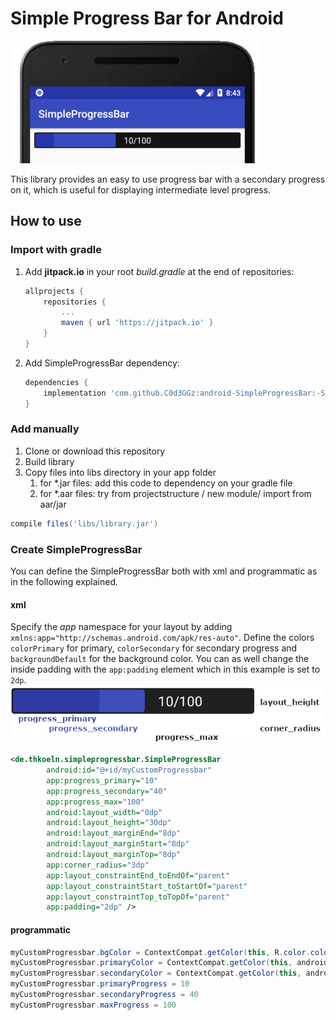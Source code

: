 # Simple Progress Bar for Android
![SimpleProgressBar](screenshots/SimpleProgressBar.png)

This library provides an easy to use progress bar with a secondary progress on it, which is useful for
displaying intermediate level progress.

## How to use
### Import with gradle
1. Add **jitpack.io** in your root *build.gradle* at the end of repositories:

	```groovy
    allprojects {
        repositories {
            ...
            maven { url 'https://jitpack.io' }
        }
    }
	```
2. Add SimpleProgressBar dependency:
	```groovy
    dependencies {
        implementation 'com.github.C0d3GGz:android-SimpleProgressBar:-SNAPSHOT'
    }
	```

### Add manually
1. Clone or download this repository
2. Build library
2. Copy files into libs directory in your app folder
    1. for \*.jar files: add this code to dependency on your gradle file
    2. for \*.aar files: try from projectstructure / new module/ import from aar/jar

```groovy
compile files('libs/library.jar')
```

### Create SimpleProgressBar
You can define the SimpleProgressBar both with xml and programmatic as in the following explained.
#### xml
Specify the *app* namespace for your layout by adding `xmlns:app="http://schemas.android.com/apk/res-auto"`. Define the colors `colorPrimary` for primary, `colorSecondary` for secondary progress and `backgroundDefault` for the background color. You can as well change the inside padding with the `app:padding` element which in this example is set to `2dp`.
![SimpleProgressBar](screenshots/SimpleProgressBar_xml.png)

```xml
<de.thkoeln.simpleprogressbar.SimpleProgressBar
        android:id="@+id/myCustomProgressbar"
        app:progress_primary="10"
        app:progress_secondary="40"
        app:progress_max="100"
        android:layout_width="0dp"
        android:layout_height="30dp"
        android:layout_marginEnd="8dp"
        android:layout_marginStart="8dp"
        android:layout_marginTop="8dp"
        app:corner_radius="3dp"
        app:layout_constraintEnd_toEndOf="parent"
        app:layout_constraintStart_toStartOf="parent"
        app:layout_constraintTop_toTopOf="parent"
        app:padding="2dp" />
```
#### programmatic
```java
myCustomProgressbar.bgColor = ContextCompat.getColor(this, R.color.colorAccent)
myCustomProgressbar.primaryColor = ContextCompat.getColor(this, android.R.color.holo_blue_bright)
myCustomProgressbar.secondaryColor = ContextCompat.getColor(this, android.R.color.holo_blue_dark)
myCustomProgressbar.primaryProgress = 10
myCustomProgressbar.secondaryProgress = 40
myCustomProgressbar.maxProgress = 100
```
